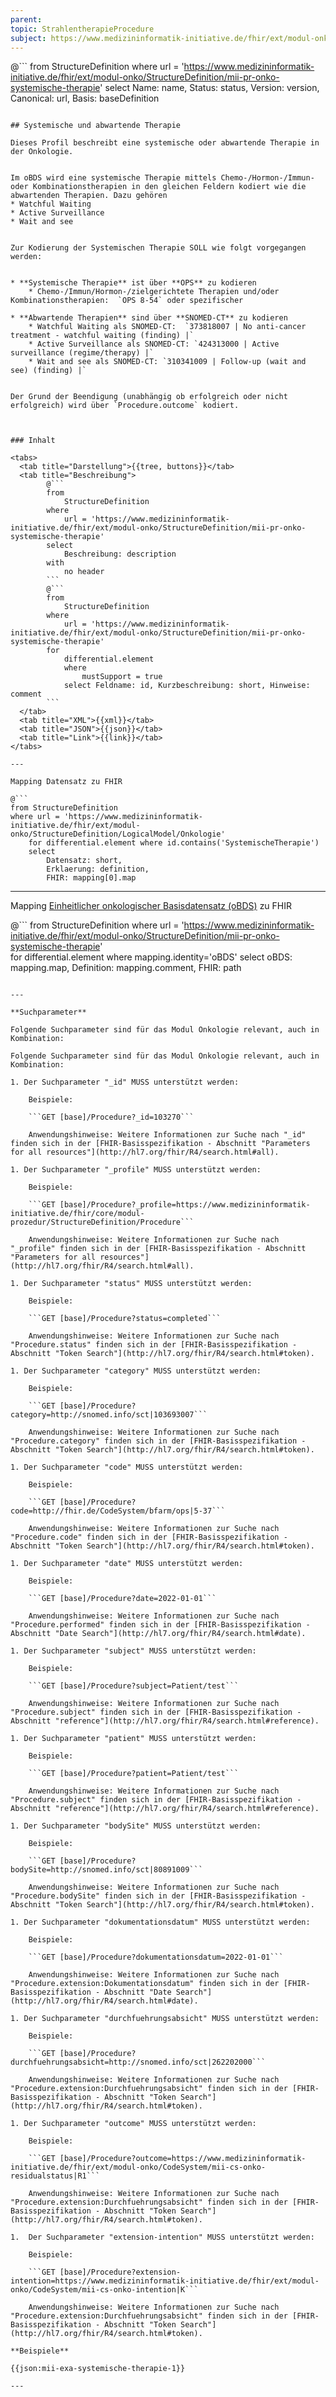 ```yaml
---
parent: 
topic: StrahlentherapieProcedure
subject: https://www.medizininformatik-initiative.de/fhir/ext/modul-onko/StructureDefinition/mii-pr-onko-systemische-therapie
---
```


@```
from 
    StructureDefinition 
where 
    url = 'https://www.medizininformatik-initiative.de/fhir/ext/modul-onko/StructureDefinition/mii-pr-onko-systemische-therapie' 
select 
    Name: name, Status: status, Version: version, Canonical: url, Basis: baseDefinition
```

## Systemische und abwartende Therapie

Dieses Profil beschreibt eine systemische oder abwartende Therapie in der Onkologie. 


Im oBDS wird eine systemische Therapie mittels Chemo-/Hormon-/Immun- oder Kombinationstherapien in den gleichen Feldern kodiert wie die abwartenden Therapien. Dazu gehören
* Watchful Waiting 
* Active Surveillance
* Wait and see

 
Zur Kodierung der Systemischen Therapie SOLL wie folgt vorgegangen werden: 


* **Systemische Therapie** ist über **OPS** zu kodieren 
    * Chemo-/Immun/Hormon-/zielgerichtete Therapien und/oder Kombinationstherapien:  `OPS 8-54` oder spezifischer

* **Abwartende Therapien** sind über **SNOMED-CT** zu kodieren
    * Watchful Waiting als SNOMED-CT:  `373818007 | No anti-cancer treatment - watchful waiting (finding) |`
    * Active Surveillance als SNOMED-CT: `424313000 | Active surveillance (regime/therapy) |`
    * Wait and see als SNOMED-CT: `310341009 | Follow-up (wait and see) (finding) |`
 

Der Grund der Beendigung (unabhängig ob erfolgreich oder nicht erfolgreich) wird über `Procedure.outcome` kodiert.



### Inhalt

<tabs>
  <tab title="Darstellung">{{tree, buttons}}</tab>
  <tab title="Beschreibung"> 
        @```
        from
	        StructureDefinition
        where
	        url = 'https://www.medizininformatik-initiative.de/fhir/ext/modul-onko/StructureDefinition/mii-pr-onko-systemische-therapie'
        select
	        Beschreibung: description
        with
            no header
        ```
        @```
        from 
            StructureDefinition 
        where 
            url = 'https://www.medizininformatik-initiative.de/fhir/ext/modul-onko/StructureDefinition/mii-pr-onko-systemische-therapie' 
        for 
            differential.element 
            where 
                mustSupport = true 
            select Feldname: id, Kurzbeschreibung: short, Hinweise: comment
        ```
  </tab>
  <tab title="XML">{{xml}}</tab>
  <tab title="JSON">{{json}}</tab>
  <tab title="Link">{{link}}</tab>
</tabs>

---

Mapping Datensatz zu FHIR

@```
from StructureDefinition 
where url = 'https://www.medizininformatik-initiative.de/fhir/ext/modul-onko/StructureDefinition/LogicalModel/Onkologie'
    for differential.element where id.contains('SystemischeTherapie')
    select 
        Datensatz: short,
        Erklaerung: definition, 
        FHIR: mapping[0].map 

```

---

Mapping [Einheitlicher onkologischer Basisdatensatz (oBDS)](https://basisdatensatz.de/basisdatensatz) zu FHIR

@```
from StructureDefinition 
where url = 'https://www.medizininformatik-initiative.de/fhir/ext/modul-onko/StructureDefinition/mii-pr-onko-systemische-therapie'  
    for differential.element
    where mapping.identity='oBDS'
    select 
        oBDS: mapping.map,
        Definition: mapping.comment,
        FHIR: path
```

---

**Suchparameter**

Folgende Suchparameter sind für das Modul Onkologie relevant, auch in Kombination:

Folgende Suchparameter sind für das Modul Onkologie relevant, auch in Kombination:

1. Der Suchparameter "_id" MUSS unterstützt werden:

    Beispiele:

    ```GET [base]/Procedure?_id=103270```

    Anwendungshinweise: Weitere Informationen zur Suche nach "_id" finden sich in der [FHIR-Basisspezifikation - Abschnitt "Parameters for all resources"](http://hl7.org/fhir/R4/search.html#all).

1. Der Suchparameter "_profile" MUSS unterstützt werden:

    Beispiele:

    ```GET [base]/Procedure?_profile=https://www.medizininformatik-initiative.de/fhir/core/modul-prozedur/StructureDefinition/Procedure```

    Anwendungshinweise: Weitere Informationen zur Suche nach "_profile" finden sich in der [FHIR-Basisspezifikation - Abschnitt "Parameters for all resources"](http://hl7.org/fhir/R4/search.html#all).

1. Der Suchparameter "status" MUSS unterstützt werden:

    Beispiele:

    ```GET [base]/Procedure?status=completed```

    Anwendungshinweise: Weitere Informationen zur Suche nach "Procedure.status" finden sich in der [FHIR-Basisspezifikation - Abschnitt "Token Search"](http://hl7.org/fhir/R4/search.html#token).

1. Der Suchparameter "category" MUSS unterstützt werden:

    Beispiele:

    ```GET [base]/Procedure?category=http://snomed.info/sct|103693007```

    Anwendungshinweise: Weitere Informationen zur Suche nach "Procedure.category" finden sich in der [FHIR-Basisspezifikation - Abschnitt "Token Search"](http://hl7.org/fhir/R4/search.html#token).

1. Der Suchparameter "code" MUSS unterstützt werden:

    Beispiele:

    ```GET [base]/Procedure?code=http://fhir.de/CodeSystem/bfarm/ops|5-37```

    Anwendungshinweise: Weitere Informationen zur Suche nach "Procedure.code" finden sich in der [FHIR-Basisspezifikation - Abschnitt "Token Search"](http://hl7.org/fhir/R4/search.html#token).

1. Der Suchparameter "date" MUSS unterstützt werden:

    Beispiele:

    ```GET [base]/Procedure?date=2022-01-01```

    Anwendungshinweise: Weitere Informationen zur Suche nach "Procedure.performed" finden sich in der [FHIR-Basisspezifikation - Abschnitt "Date Search"](http://hl7.org/fhir/R4/search.html#date).

1. Der Suchparameter "subject" MUSS unterstützt werden:

    Beispiele:

    ```GET [base]/Procedure?subject=Patient/test```

    Anwendungshinweise: Weitere Informationen zur Suche nach "Procedure.subject" finden sich in der [FHIR-Basisspezifikation - Abschnitt "reference"](http://hl7.org/fhir/R4/search.html#reference).

1. Der Suchparameter "patient" MUSS unterstützt werden:

    Beispiele:

    ```GET [base]/Procedure?patient=Patient/test```

    Anwendungshinweise: Weitere Informationen zur Suche nach "Procedure.subject" finden sich in der [FHIR-Basisspezifikation - Abschnitt "reference"](http://hl7.org/fhir/R4/search.html#reference).

1. Der Suchparameter "bodySite" MUSS unterstützt werden:

    Beispiele:

    ```GET [base]/Procedure?bodySite=http://snomed.info/sct|80891009```

    Anwendungshinweise: Weitere Informationen zur Suche nach "Procedure.bodySite" finden sich in der [FHIR-Basisspezifikation - Abschnitt "Token Search"](http://hl7.org/fhir/R4/search.html#token).

1. Der Suchparameter "dokumentationsdatum" MUSS unterstützt werden:

    Beispiele:

    ```GET [base]/Procedure?dokumentationsdatum=2022-01-01```

    Anwendungshinweise: Weitere Informationen zur Suche nach "Procedure.extension:Dokumentationsdatum" finden sich in der [FHIR-Basisspezifikation - Abschnitt "Date Search"](http://hl7.org/fhir/R4/search.html#date).

1. Der Suchparameter "durchfuehrungsabsicht" MUSS unterstützt werden:

    Beispiele:

    ```GET [base]/Procedure?durchfuehrungsabsicht=http://snomed.info/sct|262202000```

    Anwendungshinweise: Weitere Informationen zur Suche nach "Procedure.extension:Durchfuehrungsabsicht" finden sich in der [FHIR-Basisspezifikation - Abschnitt "Token Search"](http://hl7.org/fhir/R4/search.html#token).

1. Der Suchparameter "outcome" MUSS unterstützt werden:

    Beispiele:

    ```GET [base]/Procedure?outcome=https://www.medizininformatik-initiative.de/fhir/ext/modul-onko/CodeSystem/mii-cs-onko-residualstatus|R1```

    Anwendungshinweise: Weitere Informationen zur Suche nach "Procedure.extension:Durchfuehrungsabsicht" finden sich in der [FHIR-Basisspezifikation - Abschnitt "Token Search"](http://hl7.org/fhir/R4/search.html#token).    

1.  Der Suchparameter "extension-intention" MUSS unterstützt werden:

    Beispiele:

    ```GET [base]/Procedure?extension-intention=https://www.medizininformatik-initiative.de/fhir/ext/modul-onko/CodeSystem/mii-cs-onko-intention|K```

    Anwendungshinweise: Weitere Informationen zur Suche nach "Procedure.extension:Durchfuehrungsabsicht" finden sich in der [FHIR-Basisspezifikation - Abschnitt "Token Search"](http://hl7.org/fhir/R4/search.html#token).   

**Beispiele**

{{json:mii-exa-systemische-therapie-1}}

---